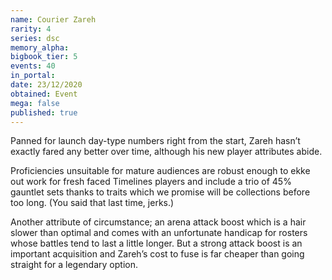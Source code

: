 ```yaml
---
name: Courier Zareh
rarity: 4
series: dsc
memory_alpha:
bigbook_tier: 5
events: 40
in_portal:
date: 23/12/2020
obtained: Event
mega: false
published: true
---
```


Panned for launch day-type numbers right from the start, Zareh hasn’t exactly fared any better over time, although his new player attributes abide.

Proficiencies unsuitable for mature audiences are robust enough to ekke out work for fresh faced Timelines players and include a trio of 45% gauntlet sets thanks to traits which we promise will be collections before too long. (You said that last time, jerks.)

Another attribute of circumstance; an arena attack boost which is a hair slower than optimal and comes with an unfortunate handicap for rosters whose battles tend to last a little longer. But a strong attack boost is an important acquisition and Zareh’s cost to fuse is far cheaper than going straight for a legendary option.
